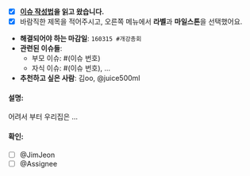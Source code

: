 - [X] **[이슈 작성법](../wiki/Issues-규칙)을 읽고 왔습니다.**
- [X] 바람직한 제목을 적어주시고, 오른쪽 메뉴에서 **라벨**과 **마일스톤**을 선택했어요.

- **해결되어야 하는 마감일**:  `160315 #개강총회`
- **관련된 이슈들**:
    - 부모 이슈:   #(이슈 번호)
    - 자식 이슈:   #(이슈 번호), ...
- **추천하고 싶은 사람**:  김oo, @juice500ml

#### 설명:

어려서 부터 우리집은 ... 



#### 확인:
- [ ] @JimJeon
- [ ] @Assignee
